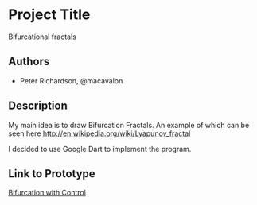 # Project Title
Bifurcational fractals 

## Authors
- Peter Richardson, @macavalon


## Description
My main idea is to draw Bifurcation Fractals.
An example of which can be seen here http://en.wikipedia.org/wiki/Lyapunov_fractal

I decided to use Google Dart to implement the program.

## Link to Prototype

[Bifurcation with Control](http://macavalon.com/devart/Finale/bifurcationtest.html "Bifurcation with Control")




